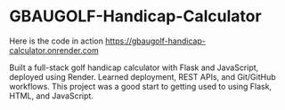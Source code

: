 ﻿# GBAUGOLF-Handicap-Calculator
Here is the code in action https://gbaugolf-handicap-calculator.onrender.com

Built a full-stack golf handicap calculator with Flask and JavaScript, deployed using Render. Learned deployment, REST APIs, and Git/GitHub workflows.
This project was a good start to getting used to using Flask, HTML, and JavaScript.
